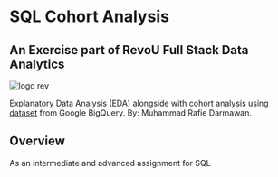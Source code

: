 # SQL Cohort Analysis

## An Exercise part of RevoU Full Stack Data Analytics
![logo rev](https://github.com/rafiedrmwn/sql-cohort-analysis/assets/163059751/5b78183b-9a94-47b2-837a-1e86b03f7d52)

Explanatory Data Analysis (EDA) alongside with cohort analysis using [dataset](https://console.cloud.google.com/marketplace/product/bigquery-public-data/thelook-ecommerce?q=search&referrer=search&project=sincere-torch-350709) from Google BigQuery. 
By: Muhammad Rafie Darmawan.

## Overview
As an intermediate and advanced assignment for SQL
